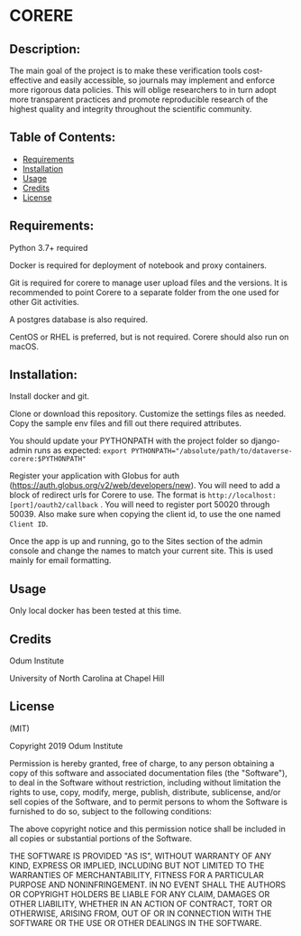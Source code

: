 # CORERE

## Description:
The main goal of the project is to make these verification tools cost-effective and easily accessible, so journals may implement and enforce more rigorous data policies. This will oblige researchers to in turn adopt more transparent practices and promote reproducible research of the highest quality and integrity throughout the scientific community. 

## Table of Contents:

* [Requirements](#Requirements)
* [Installation](#Installation)
* [Usage](#Usage)
* [Credits](#Credits)
* [License](#License)

## Requirements:
Python 3.7+ required

Docker is required for deployment of notebook and proxy containers.

Git is required for corere to manage user upload files and the versions. It is recommended to point Corere to a separate folder from the one used for other Git activities.

A postgres database is also required.

CentOS or RHEL is preferred, but is not required. Corere should also run on macOS.

## Installation:
Install docker and git. 

Clone or download this repository. Customize the settings files as needed. Copy the sample env files and fill out there required attributes. 

You should update your PYTHONPATH with the project folder so django-admin runs as expected: `export PYTHONPATH="/absolute/path/to/dataverse-corere:$PYTHONPATH"`

Register your application with Globus for auth (https://auth.globus.org/v2/web/developers/new). You will need to add a block of redirect urls for Corere to use. The format is `http://localhost:[port]/oauth2/callback` . You will need to register port 50020 through 50039. Also make sure when copying the client id, to use the one named `Client ID`.

Once the app is up and running, go to the Sites section of the admin console and change the names to match your current site. This is used mainly for email formatting.

## Usage

Only local docker has been tested at this time.

## Credits
Odum Institute 

University of North Carolina at Chapel Hill

## License
(MIT)

Copyright 2019 Odum Institute

Permission is hereby granted, free of charge, to any person obtaining a copy of this software and associated documentation files (the "Software"), to deal in the Software without restriction, including without limitation the rights to use, copy, modify, merge, publish, distribute, sublicense, and/or sell copies of the Software, and to permit persons to whom the Software is furnished to do so, subject to the following conditions:

The above copyright notice and this permission notice shall be included in all copies or substantial portions of the Software.

THE SOFTWARE IS PROVIDED "AS IS", WITHOUT WARRANTY OF ANY KIND, EXPRESS OR IMPLIED, INCLUDING BUT NOT LIMITED TO THE WARRANTIES OF MERCHANTABILITY, FITNESS FOR A PARTICULAR PURPOSE AND NONINFRINGEMENT. IN NO EVENT SHALL THE AUTHORS OR COPYRIGHT HOLDERS BE LIABLE FOR ANY CLAIM, DAMAGES OR OTHER LIABILITY, WHETHER IN AN ACTION OF CONTRACT, TORT OR OTHERWISE, ARISING FROM, OUT OF OR IN CONNECTION WITH THE SOFTWARE OR THE USE OR OTHER DEALINGS IN THE SOFTWARE.
